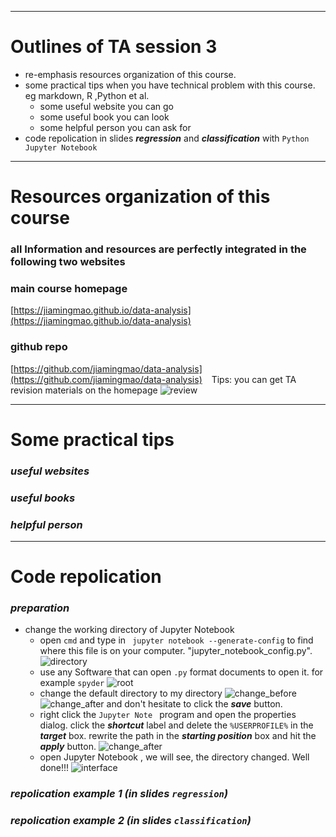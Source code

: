 ***
# Outlines of TA session 3 #
- re-emphasis resources organization of this course.
- some practical tips when you have technical problem with this course. eg markdown, R ,Python et al.
   - some useful website you can go
   - some useful book you can look
   - some helpful person you can ask for
- code repolication in slides ***regression*** and ***classification***  with `Python Jupyter Notebook`
***

# Resources organization of this course
### all Information and resources are perfectly integrated in the following two websites
### main course homepage
[https://jiamingmao.github.io/data-analysis](https://jiamingmao.github.io/data-analysis)
### github repo
[https://github.com/jiamingmao/data-analysis](https://github.com/jiamingmao/data-analysis)
&ensp;
Tips: you can get TA revision materials on the homepage
    ![review](/Figures/review.png)
***
# Some practical tips
### _useful websites_
### _useful books_
### _helpful person_

***
# Code repolication
### _preparation_
- change the working directory of Jupyter Notebook
  - open `cmd` and type in ` jupyter notebook --generate-config` to find where this file is on your computer.  "jupyter_notebook_config.py".
    ![directory](/Figures/directory.png)
  - use any Software that can open `.py` format documents to open it. for example `spyder`
    ![root](/Figures/root.png)
  - change the default directory to my directory
    ![change_before](/Figures/change1.png)
    ![change_after](/Figures/change2.png)
    and don't hesitate to click the ***save*** button.
  - right click the `Jupyter Note ` program  and open the   properties dialog. click the ***shortcut*** label and delete the
`%USERPROFILE%` in the ***target*** box. rewrite  the path in the  ***starting position*** box and hit the ***apply*** button.
![change_after](/Figures/change2.png)
  - open Jupyter Notebook , we will see, the directory changed. Well done!!!
  ![interface](/Figures/reopen.png)


### _repolication example 1 (in slides `regression`)_


### _repolication example 2 (in slides `classification`)_
